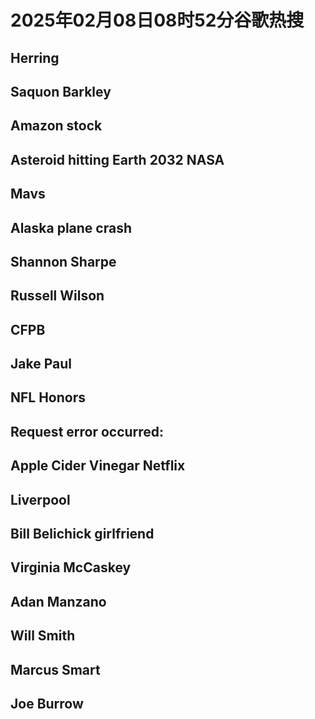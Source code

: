 # 2025年02月08日08时52分谷歌热搜

## Herring

## Saquon Barkley

## Amazon stock

## Asteroid hitting Earth 2032 NASA

## Mavs

## Alaska plane crash

## Shannon Sharpe

## Russell Wilson

## CFPB

## Jake Paul

## NFL Honors

## Request error occurred:

## Apple Cider Vinegar Netflix

## Liverpool

## Bill Belichick girlfriend

## Virginia McCaskey

## Adan Manzano

## Will Smith

## Marcus Smart

## Joe Burrow

